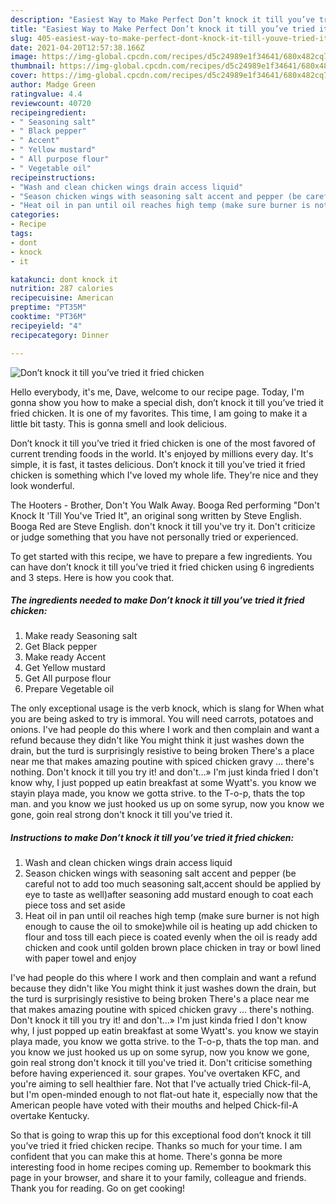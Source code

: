 ```yaml
---
description: "Easiest Way to Make Perfect Don’t knock it till you’ve tried it fried chicken"
title: "Easiest Way to Make Perfect Don’t knock it till you’ve tried it fried chicken"
slug: 405-easiest-way-to-make-perfect-dont-knock-it-till-youve-tried-it-fried-chicken
date: 2021-04-20T12:57:38.166Z
image: https://img-global.cpcdn.com/recipes/d5c24989e1f34641/680x482cq70/dont-knock-it-till-youve-tried-it-fried-chicken-recipe-main-photo.jpg
thumbnail: https://img-global.cpcdn.com/recipes/d5c24989e1f34641/680x482cq70/dont-knock-it-till-youve-tried-it-fried-chicken-recipe-main-photo.jpg
cover: https://img-global.cpcdn.com/recipes/d5c24989e1f34641/680x482cq70/dont-knock-it-till-youve-tried-it-fried-chicken-recipe-main-photo.jpg
author: Madge Green
ratingvalue: 4.4
reviewcount: 40720
recipeingredient:
- " Seasoning salt"
- " Black pepper"
- " Accent"
- " Yellow mustard"
- " All purpose flour"
- " Vegetable oil"
recipeinstructions:
- "Wash and clean chicken wings drain access liquid"
- "Season chicken wings with seasoning salt accent and pepper (be careful not to add too much seasoning salt,accent should be applied by eye to taste as well)after seasoning add mustard enough to coat each piece toss and set aside"
- "Heat oil in pan until oil reaches high temp (make sure burner is not high enough to cause the oil to smoke)while oil is heating up add chicken to flour and toss till each piece is coated evenly when the oil is ready add chicken and cook until golden brown place chicken in tray or bowl lined with paper towel and enjoy"
categories:
- Recipe
tags:
- dont
- knock
- it

katakunci: dont knock it 
nutrition: 287 calories
recipecuisine: American
preptime: "PT35M"
cooktime: "PT36M"
recipeyield: "4"
recipecategory: Dinner

---
```



![Don’t knock it till you’ve tried it fried chicken](https://img-global.cpcdn.com/recipes/d5c24989e1f34641/680x482cq70/dont-knock-it-till-youve-tried-it-fried-chicken-recipe-main-photo.jpg)

Hello everybody, it's me, Dave, welcome to our recipe page. Today, I'm gonna show you how to make a special dish, don’t knock it till you’ve tried it fried chicken. It is one of my favorites. This time, I am going to make it a little bit tasty. This is gonna smell and look delicious.

Don’t knock it till you’ve tried it fried chicken is one of the most favored of current trending foods in the world. It's enjoyed by millions every day. It's simple, it is fast, it tastes delicious. Don’t knock it till you’ve tried it fried chicken is something which I've loved my whole life. They're nice and they look wonderful.

The Hooters - Brother, Don&#39;t You Walk Away. Booga Red performing &#34;Don&#39;t Knock It &#39;Till You&#39;ve Tried It&#34;, an original song written by Steve English. Booga Red are Steve English. don&#39;t knock it till you&#39;ve try it. Don&#39;t criticize or judge something that you have not personally tried or experienced.


To get started with this recipe, we have to prepare a few ingredients. You can have don’t knock it till you’ve tried it fried chicken using 6 ingredients and 3 steps. Here is how you cook that.

<!--inarticleads1-->

##### The ingredients needed to make Don’t knock it till you’ve tried it fried chicken:

1. Make ready  Seasoning salt
1. Get  Black pepper
1. Make ready  Accent
1. Get  Yellow mustard
1. Get  All purpose flour
1. Prepare  Vegetable oil


The only exceptional usage is the verb knock, which is slang for When what you are being asked to try is immoral. You will need carrots, potatoes and onions. I&#39;ve had people do this where I work and then complain and want a refund because they didn&#39;t like You might think it just washes down the drain, but the turd is surprisingly resistive to being broken There&#39;s a place near me that makes amazing poutine with spiced chicken gravy … there&#39;s nothing. Don&#39;t knock it till you try it! and don&#39;t…» I&#39;m just kinda fried I don&#39;t know why, I just popped up eatin breakfast at some Wyatt&#39;s. you know we stayin playa made, you know we gotta strive. to the T-o-p, thats the top man. and you know we just hooked us up on some syrup, now you know we gone, goin real strong don&#39;t knock it till you&#39;ve tried it. 

<!--inarticleads2-->

##### Instructions to make Don’t knock it till you’ve tried it fried chicken:

1. Wash and clean chicken wings drain access liquid
1. Season chicken wings with seasoning salt accent and pepper (be careful not to add too much seasoning salt,accent should be applied by eye to taste as well)after seasoning add mustard enough to coat each piece toss and set aside
1. Heat oil in pan until oil reaches high temp (make sure burner is not high enough to cause the oil to smoke)while oil is heating up add chicken to flour and toss till each piece is coated evenly when the oil is ready add chicken and cook until golden brown place chicken in tray or bowl lined with paper towel and enjoy


I&#39;ve had people do this where I work and then complain and want a refund because they didn&#39;t like You might think it just washes down the drain, but the turd is surprisingly resistive to being broken There&#39;s a place near me that makes amazing poutine with spiced chicken gravy … there&#39;s nothing. Don&#39;t knock it till you try it! and don&#39;t…» I&#39;m just kinda fried I don&#39;t know why, I just popped up eatin breakfast at some Wyatt&#39;s. you know we stayin playa made, you know we gotta strive. to the T-o-p, thats the top man. and you know we just hooked us up on some syrup, now you know we gone, goin real strong don&#39;t knock it till you&#39;ve tried it. Don&#39;t criticise something before having experienced it. sour grapes. You&#39;ve overtaken KFC, and you&#39;re aiming to sell healthier fare. Not that I&#39;ve actually tried Chick-fil-A, but I&#39;m open-minded enough to not flat-out hate it, especially now that the American people have voted with their mouths and helped Chick-fil-A overtake Kentucky. 

So that is going to wrap this up for this exceptional food don’t knock it till you’ve tried it fried chicken recipe. Thanks so much for your time. I am confident that you can make this at home. There's gonna be more interesting food in home recipes coming up. Remember to bookmark this page in your browser, and share it to your family, colleague and friends. Thank you for reading. Go on get cooking!
